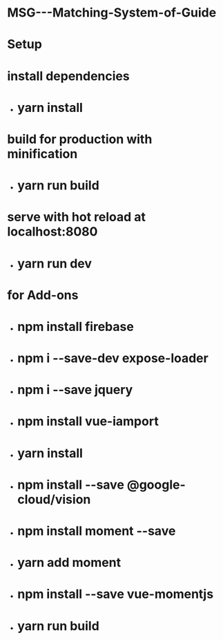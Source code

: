 # MSG---Matching-System-of-Guide


# Setup
# install dependencies
* # yarn install
# build for production with minification
* # yarn run build 
# serve with hot reload at localhost:8080
* # yarn run dev
# for Add-ons
* # npm install firebase
* # npm i --save-dev expose-loader
* # npm i --save jquery
* # npm install vue-iamport
* # yarn install
* # npm install --save @google-cloud/vision
* # npm install moment --save
* # yarn add moment
* # npm install --save vue-momentjs
* # yarn run build
